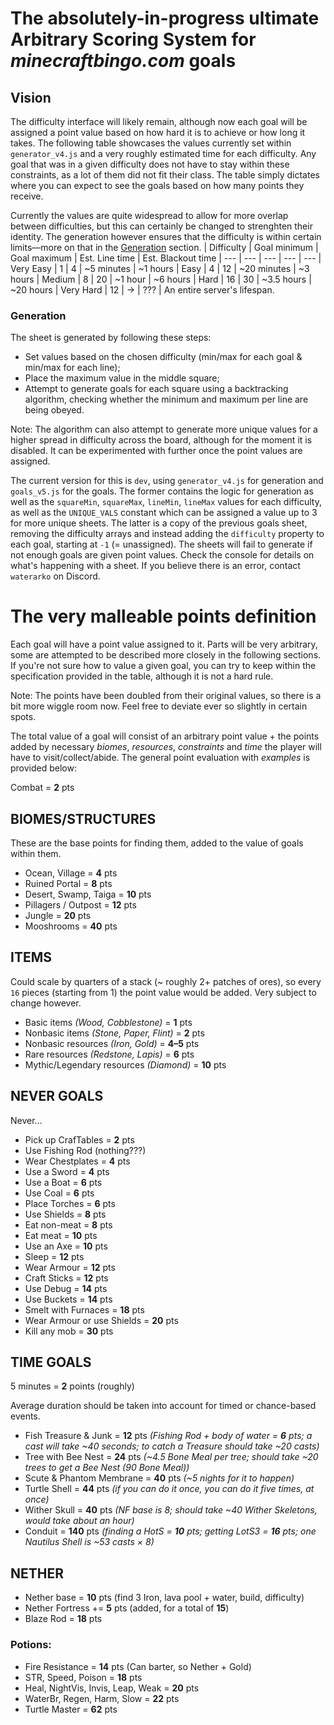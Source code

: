 # The absolutely-in-progress ultimate **Arbitrary Scoring System** for *minecraftbingo.com* goals

## Vision
The difficulty interface will likely remain, although now each goal will be assigned a point value based on how hard it is to achieve or how long it takes. The following table showcases the values currently set within `generator_v4.js` and a very roughly estimated time for each difficulty. Any goal that was in a given difficulty does not have to stay within these constraints, as a lot of them did not fit their class. The table simply dictates where you can expect to see the goals based on how many points they receive.

Currently the values are quite widespread to allow for more overlap between difficulties, but this can certainly be changed to strenghten their identity. The generation however ensures that the difficulty is within certain limits—more on that in the [Generation](#generation) section.
| Difficulty    | Goal minimum  | Goal maximum  | Est. Line time    | Est. Blackout time
| ---			| ---			| ---			| ---				| ---
| Very Easy		| 1				| 4				| ~5 minutes		| ~1 hours
| Easy			| 4				| 12			| ~20 minutes		| ~3 hours
| Medium		| 8				| 20			| ~1 hour			| ~6 hours
| Hard			| 16			| 30			| ~3.5 hours		| ~20 hours
| Very Hard		| 12			| →				| ???				| An entire server's lifespan.

### Generation
The sheet is generated by following these steps:
- Set values based on the chosen difficulty (min/max for each goal & min/max for each line);
- Place the maximum value in the middle square;
- Attempt to generate goals for each square using a backtracking algorithm, checking whether the minimum and maximum per line are being obeyed.

Note: The algorithm can also attempt to generate more unique values for a higher spread in difficulty across the board, although for the moment it is disabled. It can be experimented with further once the point values are assigned.

The current version for this is `dev`, using  `generator_v4.js` for generation and `goals_v5.js` for the goals. The former contains the logic for generation as well as the `squareMin`, `squareMax`, `lineMin`, `lineMax` values for each difficulty, as well as the `UNIQUE_VALS` constant which can be assigned a value up to 3 for more unique sheets. The latter is a copy of the previous goals sheet, removing the difficulty arrays and instead adding the `difficulty` property to each goal, starting at `-1` (= unassigned). The sheets will fail to generate if not enough goals are given point values. Check the console for details on what's happening with a sheet. If you believe there is an error, contact `waterarko` on Discord.

# The very malleable points definition
Each goal will have a point value assigned to it. Parts will be very arbitrary, some are attempted to be described more closely in the following sections. If you're not sure how to value a given goal, you can try to keep within the specification provided in the table, although it is not a hard rule. 

Note: The points have been doubled from their original values, so there is a bit more wiggle room now. Feel free to deviate ever so slightly in certain spots.

The total value of a goal will consist of an arbitrary point value + the points added by necessary *biomes*, *resources*, *constraints* and *time* the player will have to visit/collect/abide. The general point evaluation with *examples* is provided below:

Combat = **2** pts

## BIOMES/STRUCTURES
These are the base points for finding them, added to the value of goals within them.
- Ocean, Village = **4** pts
- Ruined Portal = **8** pts
- Desert, Swamp, Taiga = **10** pts
- Pillagers / Outpost = **12** pts
- Jungle = **20** pts
- Mooshrooms = **40** pts

## ITEMS 
Could scale by quarters of a stack (~ roughly 2+ patches of ores), so every `16` pieces (starting from 1) the point value would be added. Very subject to change however.

- Basic items *(Wood, Cobblestone)* = **1** pts
- Nonbasic items *(Stone, Paper, Flint)* = **2** pts
- Nonbasic resources *(Iron, Gold)* = **4–5** pts
- Rare resources *(Redstone, Lapis)* = **6** pts
- Mythic/Legendary resources *(Diamond)* = **10** pts

## NEVER GOALS 
Never…
- Pick up CrafTables = **2** pts
- Use Fishing Rod (nothing???)
- Wear Chestplates = **4** pts
- Use a Sword = **4** pts
- Use a Boat = **6** pts
- Use Coal = **6** pts
- Place Torches = **6** pts
- Use Shields = **8** pts
- Eat non-meat = **8** pts
- Eat meat = **10** pts
- Use an Axe = **10** pts
- Sleep = **12** pts
- Wear Armour = **12** pts
- Craft Sticks = **12** pts
- Use Debug = **14** pts
- Use Buckets = **14** pts
- Smelt with Furnaces = **18** pts
- Wear Armour or use Shields = **20** pts
- Kill any mob = **30** pts

## TIME GOALS 
5 minutes = **2** points (roughly)

Average duration should be taken into account for timed or chance-based events.
- Fish Treasure & Junk = **12** pts
*(Fishing Rod + body of water = **6** pts; a cast will take ~40 seconds; to catch a Treasure should take ~20 casts)*
- Tree with Bee Nest = **24** pts
*(~4.5 Bone Meal per tree; should take ~20 trees to get a Bee Nest (90 Bone Meal))*
- Scute & Phantom Membrane = **40** pts
*(~5 nights for it to happen)*
- Turtle Shell = **44** pts
*(if you can do it once, you can do it five times, at once)*
- Wither Skull = **40** pts
*(NF base is 8; should take ~40 Wither Skeletons, would take about an hour)*
- Conduit = **140** pts
*(finding a HotS = **10** pts; getting LotS3 = **16** pts; one Nautilus Shell is ~53 casts × 8)*

## NETHER 
- Nether base = **10** pts 
(find 3 Iron, lava pool + water, build, difficulty)
- Nether Fortress += **5** pts (added, for a total of **15**)
- Blaze Rod = **18** pts
### Potions:
- Fire Resistance = **14** pts (Can barter, so Nether + Gold)
- STR, Speed, Poison = **18** pts
- Heal, NightVis, Invis, Leap, Weak = **20** pts
- WaterBr, Regen, Harm, Slow = **22** pts
- Turtle Master = **62** pts